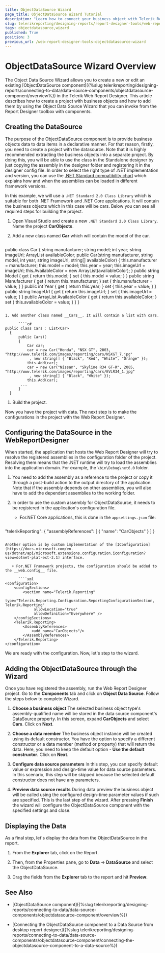 ```yaml
---
title: ObjectDataSource Wizard
page_title: ObjectDataSource Wizard Tutorial 
description: "Learn how to connect your business object with Telerik Reports through the dedicated Web Report Designer's ObjectDataSource Wizard."
slug: telerikreporting/designing-reports/report-designer-tools/web-report-designer/tools/objectdatasource-wizard
tags: objectdatasource,wizard
published: True
position: 3
previous_url: /web-report-designer-tools-objectdatasource-wizard
---
```


# ObjectDataSource Wizard Overview

The Object Data Source Wizard allows you to create a new or edit an existing [ObjectDataSource component]({%slug telerikreporting/designing-reports/connecting-to-data/data-source-components/objectdatasource-component/overview%}) in the Telerik Web Report Designer. This article describes how to create a project with business objects and how to add them by using the  Object Data Source Wizard that you can invoke from the Report Designer toolbox with components. 

## Creating the DataSource

The purpose of the ObjectDataSource component is to provide business objects data to data items in a declarative manner. For that reason, firstly, you need to create a project with the datasource. Note that it is highly recommended extracting the business objects into a separate project. By doing this, you will be able to use the class in the Standalone designer by just copying the assembly in the designer folder and registering it in the designer config file. In order to select the right type of .NET implementation and version, you can use the [.NET Standard compatibility chart](https://docs.microsoft.com/en-us/dotnet/standard/net-standard) which explains how and when the assemblies can be loaded in different framework versions. 

In this example, we will use a `.NET Standard 2.0 Class Library` which is suitable for both .NET Framework and .NET Core applications. It will contain the business objects which in this case will be cars. Below you can see all required steps for building the project. 

1. Open Visual Studio and create a new `.NET Standard 2.0 Class Library`. Name the project __CarObjects__. 

1. Add a new class named __Car__ which will contain the model of the car. 
    
      ````c#
public class Car
 {
     string manufacturer;
     string model;
     int year;
     string imageUrl;
     ArrayList availableColor;
     public Car(string manufacturer, string model, int year, string imageUrl, string[] availableColor)
     {
         this.manufacturer = manufacturer;
         this.model = model;
         this.year = year;
         this.imageUrl = imageUrl;
         this.AvailableColor = new ArrayList(availableColor);
     }
     public string Model
     {
         get { return this.model; }
         set { this.model = value; }
     }
     public string Manufacturer
     {
         get { return this.manufacturer; }
         set { this.manufacturer = value; }
     }
     public int Year
     {
         get { return this.year; }
         set { this.year = value; }
     }
     public string ImageUrl
     {
         get { return this.imageUrl; }
         set { this.imageUrl = value; }
     }
     public ArrayList AvailableColor
     {
         get { return this.availableColor; }
         set { this.availableColor = value; }
     }
 }
````

1. Add another class named __Cars__. It will contain a list with cars. 
    
      ````c#
public class Cars : List<Car>
  {
      public Cars()
      {
          Car car;
          car = new Car("Honda", "NSX GT", 2003, "http://www.telerik.com/images/reporting/cars/NSXGT_7.jpg"
           , new string[] { "Black", "Red", "White", "Orange" });
          this.Add(car);
          car = new Car("Nissan", "Skyline R34 GT-R", 2005, "http://www.telerik.com/images/reporting/cars/EVLR34_1.jpg"
           , new string[] { "Black", "White" });
          this.Add(car);
       ...
      }
  }
````

1. Build the project. 

Now you have the project with data. The next step is to make the configurations in the project with the Web Report Designer. 

## Configuring the DataSource in the WebReportDesigner

When started, the application that hosts the Web Report Designer will try to resolve the registered assemblies in the configuration folder of the project. Resolving them means that the .NET runtime will try to load the assemblies into the application domain. For example, the `\bin\Debug\net6.0` folder. 

1. You need to add the assembly as a reference to the project or copy it through a post-build action to the output directory of the application. Note that if the assembly depends on other assemblies, you will also have to add the dependent assemblies to the working folder. 

1. In order to use the custom assembly for ObjectDataSource, it needs to be registered in the application's configuration file. 

   + For.NET Core applications, this is done in the `appsettings.json` file: 
    
      ````js
"telerikReporting": {
    "assemblyReferences": [
       {
         "name": "CarObjects"
       }
  ]
    }
````

Another option is by custom implementation of the [IConfiguration](https://docs.microsoft.com/en-us/dotnet/api/microsoft.extensions.configuration.iconfiguration?view=dotnet-plat-ext-3.1) interface. 

   + For.NET Framework projects, the configuration should be added to the __web.config__ file. 
    
      ````xml
<configuration>
    <configSections>
        <section name="Telerik.Reporting"
             type="Telerik.Reporting.Configuration.ReportingConfigurationSection, Telerik.Reporting"
             allowLocation="true"
             allowDefinition="Everywhere" />
    </configSections>
    <Telerik.Reporting>
        <AssemblyReferences>
            <add name="CarObjects"/>
        </AssemblyReferences>
    </Telerik.Reporting>
</configuration>
````

We are ready with the configuration. Now, let's step to the wizard. 

## Adding the ObjectDataSource through the Wizard

Once you have registered the assembly, run the Web Report Designer project. Go to the __Components__ tab and click on __Object Data Source__. Follow the steps below to complete Wizard. 

1. __Choose a business object__ The selected business object type's assembly-qualified name will be stored in the data source component's DataSource property. In this screen, expand __CarObjects__ and select __Cars__. Click on __Next__. 

1. __Choose a data member__ The business object instance will be created using its default constructor. You have the option to specify a different constructor or a data member (method or property) that will return the data. Here, you need to keep the default option - __Use the default constructor__. Click on __Next__. 

1. __Configure data source parameters__ In this step, you can specify default value or expression and design-time value for data source parameters. In this scenario, this step will be skipped because the selected default constructor does not have any parameters. 

1. __Preview data source results__ During data preview the business object will be called using the configured design-time parameter values if such are specified. This is the last step of the wizard. After pressing __Finish__ the wizard will configure the ObjectDataSource component with the specified settings and close. 

## Displaying the Data

As a final step, let's display the data from the ObjectDataSource in the report. 

1. From the __Explorer__ tab, click on the Report. 

1. Then, from the Properties pane, go to __Data__ -> __DataSource__ and select the ObjectDataSource. 

1. Drag the fields from the __Explorer__ tab to the report and hit  __Preview__. 


## See Also

* [ObjectDataSource component]({%slug telerikreporting/designing-reports/connecting-to-data/data-source-components/objectdatasource-component/overview%})
 
* [Connecting the ObjectDataSource component to a Data Source from desktop report designer]({%slug telerikreporting/designing-reports/connecting-to-data/data-source-components/objectdatasource-component/connecting-the-objectdatasource-component-to-a-data-source%})
